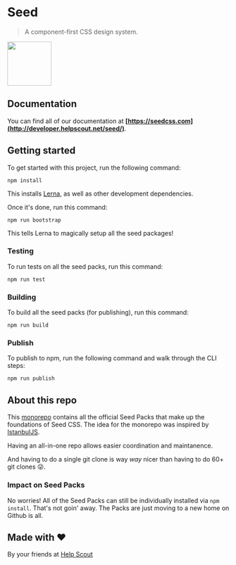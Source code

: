 # Seed

> A component-first CSS design system.

<img src="https://developer.helpscout.com/images/seed.png" width="100">


## Documentation

You can find all of our documentation at **[https://seedcss.com](http://developer.helpscout.net/seed/)**.


## Getting started

To get started with this project, run the following command:

```
npm install
```

This installs [Lerna](https://lernajs.io/), as well as other development dependencies.

Once it's done, run this command:

```
npm run bootstrap
```

This tells Lerna to magically setup all the seed packages!


### Testing

To run tests on all the seed packs, run this command:

```
npm run test
```

### Building

To build all the seed packs (for publishing), run this command:

```
npm run build
```

### Publish

To publish to npm, run the following command and walk through the CLI steps:

```
npm run publish
```


## About this repo

This [monorepo](https://github.com/babel/babel/blob/master/doc/design/monorepo.md) contains all the official Seed Packs that make up the foundations of Seed CSS. The idea for the monorepo was inspired by [IstanbulJS](https://github.com/istanbuljs/istanbuljs).

Having an all-in-one repo allows easier coordination and maintanence.

And having to do a single git clone is way _way_ nicer than having to do 60+ git clones 😜.


### Impact on Seed Packs

No worries! All of the Seed Packs can still be individually installed via `npm install`. That's not goin' away. The Packs are just moving to a new home on Github is all.


## Made with ❤️

By your friends at [Help Scout](https://www.helpscout.net)
